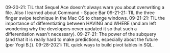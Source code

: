 09-20-21: TIL that Sequel Ace doesn't always warn you about overwriting a file.  Also I learned about Command - Space Bar
09-21-21: TIL the three finger swipe technique in the Mac OS to change windows.
09-21-21: TIL the importance of differentiating between HAVING and WHERE (and am left wondering why the developers never updated it so that such a differentiation wasn't necessary).
09-27-21: The power of the subquery (and that it is really hard to make predictions, especially about the future (per Yogi B.)).
09-28-2021: TIL quick ways to build pivot tables in SQL.